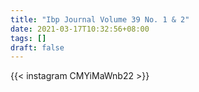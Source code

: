```yaml
---
title: "Ibp Journal Volume 39 No. 1 & 2"
date: 2021-03-17T10:32:56+08:00
tags: []
draft: false
---
```

{{< instagram CMYiMaWnb22 >}}
